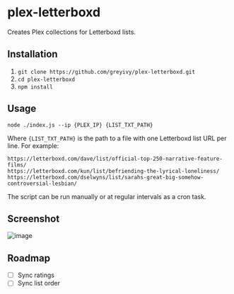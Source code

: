 # plex-letterboxd

Creates Plex collections for Letterboxd lists.

## Installation

1. `git clone https://github.com/greyivy/plex-letterboxd.git`
2. `cd plex-letterboxd`
3. `npm install`

## Usage

`node ./index.js --ip {PLEX_IP} {LIST_TXT_PATH}`

Where `{LIST_TXT_PATH}` is the path to a file with one Letterboxd list URL per line. For example:

```
https://letterboxd.com/dave/list/official-top-250-narrative-feature-films/
https://letterboxd.com/kun/list/befriending-the-lyrical-loneliness/
https://letterboxd.com/dselwyns/list/sarahs-great-big-somehow-controversial-lesbian/
```

The script can be run manually or at regular intervals as a cron task.

## Screenshot

![image](https://user-images.githubusercontent.com/5335625/204074955-5330e41a-90b2-4971-9c7c-f68739e6ee2a.png)

## Roadmap

- [ ] Sync ratings
- [ ] Sync list order
